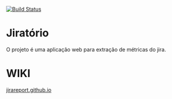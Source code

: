 [![Build Status](https://travis-ci.org/jirareport/jirareport.svg?branch=master)](https://travis-ci.org/jirareport/jirareport)

# Jiratório

O projeto é uma aplicação web para extração de métricas do jira.

# WIKI

[jirareport.github.io](https://jirareport.github.io/)
